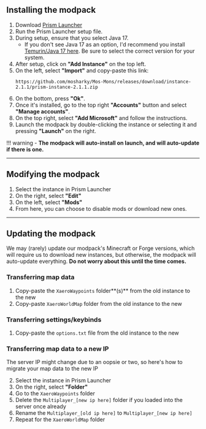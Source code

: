 ## Installing the modpack

1. Download [Prism Launcher](https://prismlauncher.org/download/?from=button) 
2. Run the Prism Launcher setup file.
3. During setup, ensure that you select Java 17.
      - If you don't see Java 17 as an option, I'd recommend you install [Temurin/Java 17 here](https://adoptium.net/temurin/releases/?version=17). Be sure to select the correct version for your system.
4. After setup, click on **"Add Instance"** on the top left.
5. On the left, select **"Import"** and copy-paste this link:
    ```
    https://github.com/mosharky/Mos-Mons/releases/download/instance-2.1.1/prism-instance-2.1.1.zip
    ```
6. On the bottom, press **"Ok"**.
7. Once it's installed, go to the top right **"Accounts"** button and select **"Manage accounts"**.
8. On the top right, select **"Add Microsoft"** and follow the instructions.
9. Launch the modpack by double-clicking the instance or selecting it and pressing **"Launch"** on the right.


!!! warning
    - **The modpack will auto-install on launch, and will auto-update if there is one.**


***


## Modifying the modpack
1. Select the instance in Prism Launcher
2. On the right, select **"Edit"**
3. On the left, select **"Mods"**
4. From here, you can choose to disable mods or download new ones.


***


## Updating the modpack
We may (rarely) update our modpack's Minecraft or Forge versions, which will require us to download new instances, but otherwise, the modpack will auto-update everything. **Do not worry about this until the time comes.**

### Transferring map data
1. Copy-paste the `XaeroWaypoints` folder**(s)** from the old instance to the new
2. Copy-paste `XaeroWorldMap` folder from the old instance to the new

### Transferring settings/keybinds
1. Copy-paste the `options.txt` file from the old instance to the new


### Transferring map data to a new IP
The server IP might change due to an oopsie or two, so here's how to migrate your map data to the new IP

2. Select the instance in Prism Launcher
3. On the right, select **"Folder"**
4. Go to the `XaeroWaypoints` folder
5. Delete the `Multiplayer_[new ip here]` folder if you loaded into the server once already
6. Rename the `Multiplayer_[old ip here]` to `Multiplayer_[new ip here]`
7. Repeat for the `XaeroWorldMap` folder

